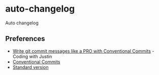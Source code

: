# auto-changelog
Auto changelog


## Preferences
+ [Write git commit messages like a PRO with Conventional Commits](https://www.youtube.com/watch?v=OJqUWvmf4gg&list=WL&index=45) - Coding with Justin
+ [Conventional Commits](https://www.conventionalcommits.org/en/v1.0.0/)
+ [Standard version](https://github.com/conventional-changelog/standard-version)